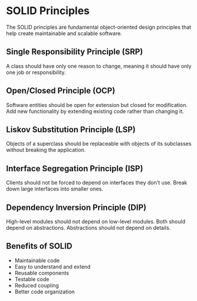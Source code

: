 # SOLID Principles

The SOLID principles are fundamental object-oriented design principles that help create maintainable and scalable software.

## Single Responsibility Principle (SRP)
A class should have only one reason to change, meaning it should have only one job or responsibility.

## Open/Closed Principle (OCP) 
Software entities should be open for extension but closed for modification. Add new functionality by extending existing code rather than changing it.

## Liskov Substitution Principle (LSP)
Objects of a superclass should be replaceable with objects of its subclasses without breaking the application.

## Interface Segregation Principle (ISP)
Clients should not be forced to depend on interfaces they don't use. Break down large interfaces into smaller ones.

## Dependency Inversion Principle (DIP)
High-level modules should not depend on low-level modules. Both should depend on abstractions. Abstractions should not depend on details.

## Benefits of SOLID

- Maintainable code
- Easy to understand and extend
- Reusable components
- Testable code
- Reduced coupling
- Better code organization

